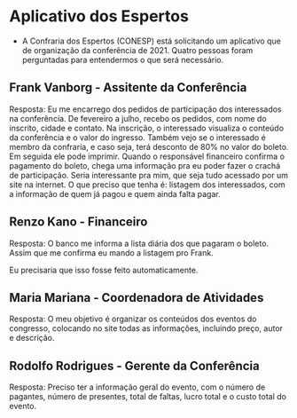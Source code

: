# Aplicativo dos Espertos

- A Confraria dos Espertos (CONESP) está solicitando um aplicativo que de organização da conferência de 2021. Quatro pessoas foram perguntadas para entendermos o que será necessário.

## Frank Vanborg - Assitente da Conferência

Resposta: Eu me encarrego dos pedidos de participação dos interessados na conferência. De fevereiro a julho, recebo os pedidos, com nome do inscrito, cidade e contato. Na inscrição, o interessado visualiza o conteúdo da conferência e o valor do ingresso.
Também vejo se o interessado é membro da confraria, e caso seja, terá desconto de 80% no valor do boleto. Em seguida ele pode imprimir.
Quando o responsável financeiro confirma o pagamento do boleto, chega uma informação pra eu poder fazer o crachá de participação.
Seria interessante pra mim, que seja tudo acessado por um site na internet. O que preciso que tenha é: listagem dos interessados, com a informação de quem já pagou e quem ainda falta pagar.

## Renzo Kano - Financeiro

Resposta: O banco me informa a lista diária dos que pagaram o boleto. Assim que me confirma eu mando a listagem pro Frank. 

Eu precisaria que isso fosse feito automaticamente.

## Maria Mariana - Coordenadora de Atividades

Resposta: O meu objetivo é organizar os conteúdos dos eventos do congresso, colocando no site todas as informações, incluindo preço, autor e descrição.

## Rodolfo Rodrigues - Gerente da Conferência

Resposta: Preciso ter a informação geral do evento, com o número de pagantes, número de presentes, total de faltas, lucro total e o custo total do evento.

